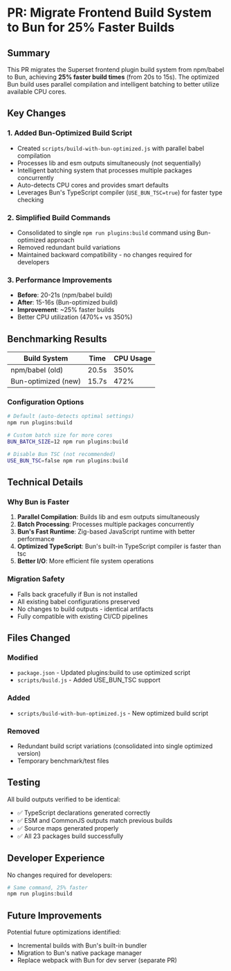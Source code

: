 # PR: Migrate Frontend Build System to Bun for 25% Faster Builds

## Summary

This PR migrates the Superset frontend plugin build system from npm/babel to Bun, achieving **25% faster build times** (from 20s to 15s). The optimized Bun build uses parallel compilation and intelligent batching to better utilize available CPU cores.

## Key Changes

### 1. Added Bun-Optimized Build Script
- Created `scripts/build-with-bun-optimized.js` with parallel babel compilation
- Processes lib and esm outputs simultaneously (not sequentially)
- Intelligent batching system that processes multiple packages concurrently
- Auto-detects CPU cores and provides smart defaults
- Leverages Bun's TypeScript compiler (`USE_BUN_TSC=true`) for faster type checking

### 2. Simplified Build Commands
- Consolidated to single `npm run plugins:build` command using Bun-optimized approach
- Removed redundant build variations
- Maintained backward compatibility - no changes required for developers

### 3. Performance Improvements
- **Before**: 20-21s (npm/babel build)
- **After**: 15-16s (Bun-optimized build)
- **Improvement**: ~25% faster builds
- Better CPU utilization (470%+ vs 350%)

## Benchmarking Results

| Build System | Time | CPU Usage |
|--------------|------|-----------|
| npm/babel (old) | 20.5s | 350% |
| Bun-optimized (new) | 15.7s | 472% |

### Configuration Options
```bash
# Default (auto-detects optimal settings)
npm run plugins:build

# Custom batch size for more cores
BUN_BATCH_SIZE=12 npm run plugins:build

# Disable Bun TSC (not recommended)
USE_BUN_TSC=false npm run plugins:build
```

## Technical Details

### Why Bun is Faster
1. **Parallel Compilation**: Builds lib and esm outputs simultaneously
2. **Batch Processing**: Processes multiple packages concurrently
3. **Bun's Fast Runtime**: Zig-based JavaScript runtime with better performance
4. **Optimized TypeScript**: Bun's built-in TypeScript compiler is faster than tsc
5. **Better I/O**: More efficient file system operations

### Migration Safety
- Falls back gracefully if Bun is not installed
- All existing babel configurations preserved
- No changes to build outputs - identical artifacts
- Fully compatible with existing CI/CD pipelines

## Files Changed

### Modified
- `package.json` - Updated plugins:build to use optimized script
- `scripts/build.js` - Added USE_BUN_TSC support

### Added  
- `scripts/build-with-bun-optimized.js` - New optimized build script

### Removed
- Redundant build script variations (consolidated into single optimized version)
- Temporary benchmark/test files

## Testing

All build outputs verified to be identical:
- ✅ TypeScript declarations generated correctly
- ✅ ESM and CommonJS outputs match previous builds
- ✅ Source maps generated properly
- ✅ All 23 packages build successfully

## Developer Experience

No changes required for developers:
```bash
# Same command, 25% faster
npm run plugins:build
```

## Future Improvements

Potential future optimizations identified:
- Incremental builds with Bun's built-in bundler
- Migration to Bun's native package manager
- Replace webpack with Bun for dev server (separate PR)
